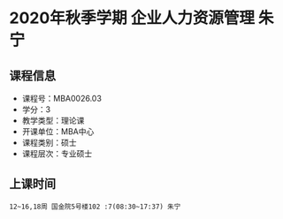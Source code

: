 # 2020年秋季学期 企业人力资源管理 朱宁






## 课程信息

- 课程号：MBA0026.03
- 学分：3
- 教学类型：理论课
- 开课单位：MBA中心
- 课程类别：硕士
- 课程层次：专业硕士

## 上课时间

```
12~16,18周 国金院5号楼102 :7(08:30~17:37) 朱宁
```

